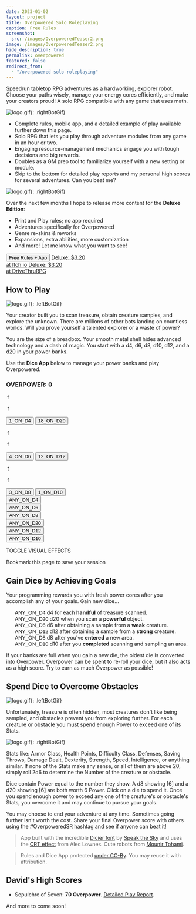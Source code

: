 ```yaml
---
date: 2023-01-02
layout: project
title: Overpowered Solo Roleplaying
caption: Free Rules
screenshot:
  src: /images/OverpoweredTeaser2.png
image: /images/OverpoweredTeaser2.png
hide_description: true
permalink: overpowered
featured: false
redirect_from:
  - "/overpowered-solo-roleplaying"
---
```


Speedrun tabletop RPG adventures as a hardworking, explorer robot. Choose your paths wisely, manage your energy cores efficiently, and make your creators proud! A solo RPG compatible with any game that uses math.

![logo.gif]({{site.url}}/images/overpoweredExamples/OSR1.gif){: .rightBotGif}

 - Complete rules, mobile app, and a detailed example of play available further down this page.
 - Solo RPG that lets you play through adventure modules from any game in an hour or two.
 - Engaging resource-management mechanics engage you with tough decisions and big rewards.
 - Doubles as a GM prep tool to familiarize yourself with a new setting or module.
 - Skip to the bottom for detailed play reports and my personal high scores for several adventures. Can you beat me?

![logo.gif]({{site.url}}/images/overpoweredExamples/OSR4.gif){: .rightBotGif}

Over the next few months I hope to release more content for the **Deluxe Edition**:

 - Print and Play rules; no app required
 - Adventures specifically for Overpowered
 - Genre re-skins & reworks
 - Expansions, extra abilities, more customization
 - And more! Let me know what you want to see!

<div class="shopping-buttons">
<button class="crt btn btn-primary" onClick="document.getElementById('tributeScore').scrollIntoView();" style="overflow: hidden;position: relative;">Free Rules + App</button>
<a target="_blank" href="https://technicalgrimoire.itch.io/overpowered-solo-roleplaying" class="btn btn-primary itchBTN">Deluxe: $3.20<br>at Itch.io</a>
<a target="_blank" href="https://www.drivethrurpg.com/product/318164/Tempered-Legacy" class="btn btn-primary dtrpgBTN">Deluxe: $3.20<br>at DriveThruRPG</a>
</div>

## How to Play

![logo.gif]({{site.url}}/images/overpoweredExamples/OSR3.gif){: .leftBotGif}

Your creator built you to scan treasure, obtain creature samples, and explore the unknown. There are millions of other bots landing on countless worlds. Will you prove yourself a talented explorer or a waste of power?

You are the size of a breadbox. Your smooth metal shell hides advanced technology and a dash of magic. You start with a <span class="d4">d4</span>, <span class="d6">d6</span>, <span class="d8">d8</span>, <span class="d10">d10</span>, <span class="d12">d12</span>, and a <span class="d20">d20</span> in your power banks.

Use the **Dice App** below to manage your power banks and play Overpowered.

<div class="row">
<div class="col-xl-6 col-12" id="overCard">
  <h3 id="tributeScore">OVERPOWER: <span class="dtribute">0</span></h3>
  <div class="row">
    <div id="treasureCore" class="col-4">
      <p class="dicierDark">⇡</p>
      <p class="dicierDark">⇡</p>
      <button onclick="spendTreasure(1)" class="d4 dicierHeavy">1_ON_D4</button>
      <button onclick="spendTreasure(0)" class="d20 dicierHeavy">18_ON_D20</button>
    </div>
    <div id="foeCore" class="col-4">
      <p class="dicierDark">⇡</p>
      <p class="dicierDark">⇡</p>
      <button onclick="spendFoe(1)" class="d6 dicierHeavy">4_ON_D6</button>
      <button onclick="spendFoe(0)" class="d12 dicierHeavy">12_ON_D12</button>
    </div>
    <div id="obstacleCore" class="col-4">
      <p class="dicierDark">⇡</p>
      <p class="dicierDark">⇡</p>
      <button onclick="spendObstacle(1)" class="d8 dicierHeavy">3_ON_D8</button>
      <button onclick="spendObstacle(0)" class="d10 dicierHeavy">1_ON_D10</button>
    </div>
  </div>
  <div class="row">
    <div class="dwhite col-4">
      <button onclick="gainDie(4)" class="dicierHeavy">ANY_ON_D4</button>
    </div>
    <div class="dwhite col-4">
      <button onclick="gainDie(6)" class="dicierHeavy">ANY_ON_D6</button>
    </div>
    <div class="dwhite col-4">
      <button onclick="gainDie(8)" class="dicierHeavy">ANY_ON_D8</button>
    </div>
    <div class="dwhite col-4">
      <button onclick="gainDie(20)" class="dicierHeavy">ANY_ON_D20</button>
    </div>
    <div id="strongGain" class="dwhite col-4">
      <button onclick="gainDie(12)" class="dicierHeavy">ANY_ON_D12</button>
    </div>
    <div id="areaGain" class="dwhite col-4">
      <button onclick="gainDie(10)" class="dicierHeavy">ANY_ON_D10</button>
    </div>
  </div>    
  <p id="rerollButton" style="display: none;">
      <a onclick="rerollDice();return false;"></a>
  </p>
  <div id="crtButton">
  <p><a class="d4" onclick="toggleCRT();return false;">TOGGLE VISUAL EFFECTS</a></p>
  <p>Bookmark this page to save your session</p>
  </div>
</div>
<div class="col-xl-6 col-12">
  <h2 id="gain-dice-by-achieving-goals">Gain Dice by Achieving Goals</h2>
  <p>Your programming rewards you with fresh power cores after you accomplish any of your goals. Gain new dice...</p>
  <ul style="list-style: none;">
  <li><span style="font-family: DicierHeavy, sans-serif;">ANY_ON_D4</span> <span class="d4">d4</span> for each <strong>handful</strong> of treasure scanned.</li>
  <li><span style="font-family: DicierHeavy, sans-serif;">ANY_ON_D20</span> <span class="d20">d20</span> when you scan a <strong>powerful</strong> object.</li>
  <li><span style="font-family: DicierHeavy, sans-serif;">ANY_ON_D6</span> <span class="d6">d6</span> after obtaining a sample from a <strong>weak</strong> creature.</li>
  <li><span style="font-family: DicierHeavy, sans-serif;">ANY_ON_D12</span> <span class="d12">d12</span> after obtaining a sample from a <strong>strong</strong> creature.</li>
  <li><span style="font-family: DicierHeavy, sans-serif;">ANY_ON_D8</span> <span class="d8">d8</span> after you’ve <strong>entered</strong> a new area.</li>
  <li><span style="font-family: DicierHeavy, sans-serif;">ANY_ON_D10</span> <span class="d10">d10</span> after you <strong>completed</strong> scanning and sampling an area.</li>
  </ul>
  <p>If your banks are full when you gain a new die, the oldest die is converted into Overpower. Overpower can be spent to re-roll your dice, but it also acts as a high score. Try to earn as much Overpower as possible!</p>
  </div>
  </div>

## Spend Dice to Overcome Obstacles

![logo.gif]({{site.url}}/images/overpoweredExamples/OSR5.gif){: .leftBotGif}

Unfortunately, treasure is often hidden, most creatures don't like being sampled, and obstacles prevent you from exploring further. For each creature or obstacle you must spend enough Power to exceed one of its Stats.

![logo.gif]({{site.url}}/images/overpoweredExamples/OSR6.gif){: .rightBotGif}

Stats like: Armor Class, Health Points, Difficulty Class, Defenses, Saving Throws, Damage Dealt, Dexterity, Strength, Speed, Intelligence, or anything similar. If none of the Stats make any sense, or all of them are above 20, simply roll 2d6 to determine the Number of the creature or obstacle.

Dice contain Power equal to the number they show. A <span class="d8">d8</span> showing [6] and a <span class="d20">d20</span> showing [6] are both worth 6 Power. Click on a die to spend it. Once you spend enough power to exceed any one of the creature's or obstacle's Stats, you overcome it and may continue to pursue your goals.

You may choose to end your adventure at any time. Sometimes going further isn't worth the cost. Share your final Overpower score with others using the #OverpoweredSR hashtag and see if anyone can beat it!

> App built with the incredible [Dicier font](https://speakthesky.itch.io/typeface-dicier) by [Speak the Sky](https://speakthesky.com/) and uses the [CRT effect](http://aleclownes.com/2017/02/01/crt-display.html) from Alec Lownes. Cute robots from [Mounir Tohami](https://mounirtohami.itch.io/26-animated-pixelart-robots).

> Rules and Dice App protected [under CC-By](https://creativecommons.org/licenses/by/4.0/). You may reuse it with attribution.

## David's High Scores

- Sepulchre of Seven: **70 Overpower**. [Detailed Play Report](/david/2023/01/sepulchreoverpowered).

And more to come soon!

<script async src="/assets/generator_resources/overpowered.js" language="javascript" type="text/javascript"></script>
